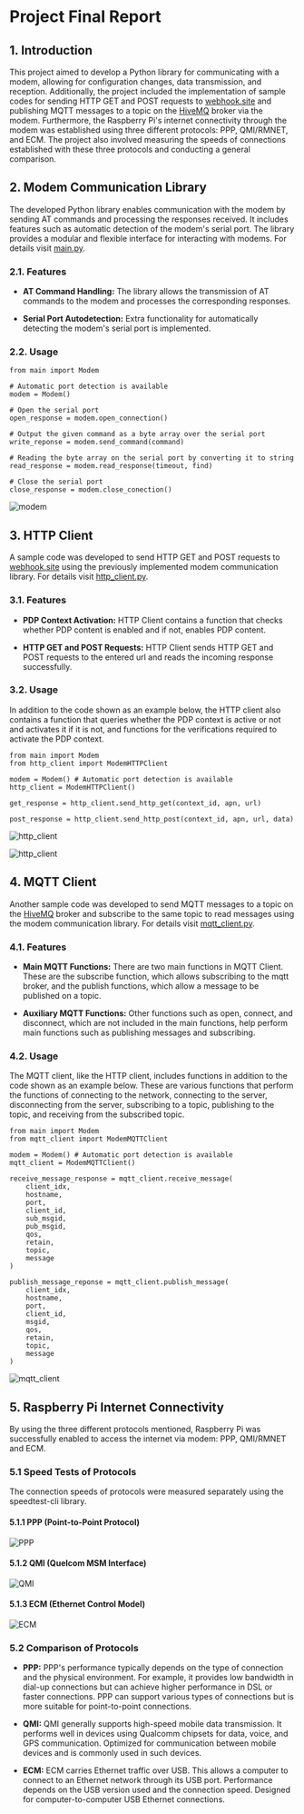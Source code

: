 # Project Final Report

## 1. Introduction
This project aimed to develop a Python library for communicating with a modem, allowing for configuration changes, data transmission, and reception. Additionally, the project included the implementation of sample codes for sending HTTP GET and POST requests to [webhook.site](http://webhook.site) and publishing MQTT messages to a topic on the [HiveMQ](https://www.hivemq.com/mqtt/public-mqtt-broker/) broker via the modem. Furthermore, the Raspberry Pi's internet connectivity through the modem was established using three different protocols: PPP, QMI/RMNET, and ECM. The project also involved measuring the speeds of connections established with these three protocols and conducting a general comparison.

## 2. Modem Communication Library
The developed Python library enables communication with the modem by sending AT commands and processing the responses received. It includes features such as automatic detection of the modem's serial port. The library provides a modular and flexible interface for interacting with modems. For details visit [main.py](https://github.com/m19yurttutar/raspberry-pi-modem-communication/blob/master/main.py).

### 2.1. Features
- **AT Command Handling:** The library allows the transmission of AT commands to the modem and processes the corresponding responses.

- **Serial Port Autodetection:** Extra functionality for automatically detecting the modem's serial port is implemented.

### 2.2. Usage
```
from main import Modem

# Automatic port detection is available
modem = Modem()

# Open the serial port
open_response = modem.open_connection()

# Output the given command as a byte array over the serial port
write_reponse = modem.send_command(command)

# Reading the byte array on the serial port by converting it to string
read_response = modem.read_response(timeout, find)

# Close the serial port
close_response = modem.close_conection()
```

![modem](https://github.com/m19yurttutar/raspberry-pi-modem-communication/assets/76749251/a3372a17-6d5c-42cf-89bb-9a46a0a01bea)

## 3. HTTP Client
A sample code was developed to send HTTP GET and POST requests to [webhook.site](http://webhook.site) using the previously implemented modem communication library. For details visit [http_client.py](https://github.com/m19yurttutar/raspberry-pi-modem-communication/blob/master/http_client.py).

### 3.1. Features
- **PDP Context Activation:** HTTP Client contains a function that checks whether PDP content is enabled and if not, enables PDP content.

- **HTTP GET and POST Requests:** HTTP Client sends HTTP GET and POST requests to the entered url and reads the incoming response successfully.

### 3.2. Usage
In addition to the code shown as an example below, the HTTP client also contains a function that queries whether the PDP context is active or not and activates it if it is not, and functions for the verifications required to activate the PDP context.

```
from main import Modem
from http_client import ModemHTTPClient

modem = Modem() # Automatic port detection is available
http_client = ModemHTTPClient()

get_response = http_client.send_http_get(context_id, apn, url)

post_response = http_client.send_http_post(context_id, apn, url, data)
```

![http_client](https://github.com/m19yurttutar/raspberry-pi-modem-communication/assets/76749251/690549e7-6683-4352-a209-eae97470f5e0)

![http_client](https://github.com/m19yurttutar/raspberry-pi-modem-communication/assets/76749251/69fe50a6-43c1-4588-b957-1928ad681fbb)

## 4. MQTT Client
Another sample code was developed to send MQTT messages to a topic on the [HiveMQ](https://www.hivemq.com/mqtt/public-mqtt-broker) broker and subscribe to the same topic to read messages using the modem communication library. For details visit [mqtt_client.py](https://github.com/m19yurttutar/raspberry-pi-modem-communication/blob/master/mqtt_client.py).

### 4.1. Features
- **Main MQTT Functions:** There are two main functions in MQTT Client. These are the subscribe function, which allows subscribing to the mqtt broker, and the publish functions, which allow a message to be published on a topic.

- **Auxiliary MQTT Functions:** Other functions such as open, connect, and disconnect, which are not included in the main functions, help perform main functions such as publishing messages and subscribing.

### 4.2. Usage
The MQTT client, like the HTTP client, includes functions in addition to the code shown as an example below. These are various functions that perform the functions of connecting to the network, connecting to the server, disconnecting from the server, subscribing to a topic, publishing to the topic, and receiving from the subscribed topic.

```
from main import Modem
from mqtt_client import ModemMQTTClient

modem = Modem() # Automatic port detection is available
mqtt_client = ModemMQTTClient()

receive_message_response = mqtt_client.receive_message(
    client_idx,
    hostname,
    port,
    client_id,
    sub_msgid,
    pub_msgid,
    qos,
    retain,
    topic,
    message
)

publish_message_reponse = mqtt_client.publish_message(
    client_idx,
    hostname,
    port,
    client_id,
    msgid,
    qos,
    retain,
    topic,
    message
)
```

![mqtt_client](https://github.com/m19yurttutar/raspberry-pi-modem-communication/assets/76749251/7a3f8994-c299-461c-bebe-e6f0d2dc69a9)

## 5. Raspberry Pi Internet Connectivity
By using the three different protocols mentioned, Raspberry Pi was successfully enabled to access the internet via modem: PPP, QMI/RMNET and ECM.

### 5.1 Speed Tests of Protocols
The connection speeds of protocols were measured separately using the speedtest-cli library.

#### 5.1.1 PPP (Point-to-Point Protocol)

![PPP](https://github.com/m19yurttutar/raspberry-pi-modem-communication/assets/76749251/0bdf8e31-95db-4363-81d6-8f0113b93674)

#### 5.1.2 QMI (Quelcom MSM Interface)

![QMI](https://github.com/m19yurttutar/raspberry-pi-modem-communication/assets/76749251/d2c87045-f05c-446e-99e7-ae6f2edf6ee2)

#### 5.1.3 ECM (Ethernet Control Model)

![ECM](https://github.com/m19yurttutar/raspberry-pi-modem-communication/assets/76749251/5136bbf5-1dab-482a-bb0c-fd789230b842)

### 5.2 Comparison of Protocols
- **PPP:** PPP's performance typically depends on the type of connection and the physical environment. For example, it provides low bandwidth in dial-up connections but can achieve higher performance in DSL or faster connections. PPP can support various types of connections but is more suitable for point-to-point connections.

- **QMI:** QMI generally supports high-speed mobile data transmission. It performs well in devices using Qualcomm chipsets for data, voice, and GPS communication. Optimized for communication between mobile devices and is commonly used in such devices.

- **ECM:** ECM carries Ethernet traffic over USB. This allows a computer to connect to an Ethernet network through its USB port. Performance depends on the USB version used and the connection speed. Designed for computer-to-computer USB Ethernet connections.
